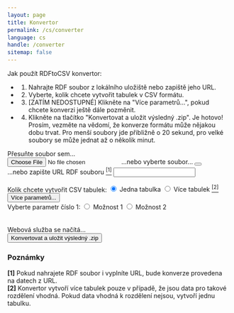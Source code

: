 ```yaml
---
layout: page
title: Konvertor
permalink: /cs/converter
language: cs
handle: /converter
sitemap: false
---
```

Jak použít RDFtoCSV konvertor:
- 1) Nahrajte RDF soubor z lokálního uložiště nebo zapiště jeho URL.
- 2) Vyberte, kolik chcete vytvořit tabulek v CSV formátu.
- 3) [ZATÍM NEDOSTUPNÉ] Klikněte na "Více parametrů...", pokud chcete konverzi ještě dále pozměnit.
- 4) Klikněte na tlačítko "Konvertovat a uložit výsledný .zip".
Je hotovo! Prosím, vezměte na vědomí, že konverze formátu může nějakou dobu trvat. Pro menší soubory jde přibližně o 20 sekund, pro velké soubory se může jednat až o několik minut.

<form id="rdfandconfiguration" action="https://rdf-to-csvw.onrender.com/rdftocsvw" method="post" enctype="multipart/form-data">
    <script src="https://ajax.googleapis.com/ajax/libs/jquery/1.11.1/jquery.min.js"></script>
    <div id="choose-file-or-url">
        <div id="drop-zone">
            Přesuňte soubor sem...<br>
            <div id="holderForFileInputAndBin">
                <label class="label" id="labelForFileInput" for="file">
                    <input type="file" name="file" id="file" accept=".nq, .nt, .jsonl, .jsonld, .n3, .ndjson, .ndjsonld, .owl, .rdf, .rdfs, .rj, .trig, .trigs, .trix, .ttl, .ttls" required/>
                    <span id="spanForFileInput">...nebo vyberte soubor...</span>
                </label>
                <button class="clear-button" id="clearButton">
                    <i class="fa-regular fa-trash-can"></i>
                </button>
            </div>
        </div>
        <div class="vertical-line"></div>
        <div class="top-and-bottom-margin" id="rdf-url-div">
            <label for="fileURL">...nebo zapište URL RDF souboru <a href="#comment-1"><sup class="comment-marker" data-index="1">[1]</sup></a></label>
            <input type="text" id="fileURL" name="fileURL" required> 
        </div>
    </div>
    <br>
    <div class="top-and-bottom-margin">
        <label>Kolik chcete vytvořit CSV tabulek:</label>
        <label>
            <input type="radio" name="choice" id="basicQuery"  value="basicQuery" checked="checked" >
                Jedna tabulka
        </label>
        <label>
            <input type="radio" name="choice" id="splitQuery" value="splitQuery">
                Více tabulek <a href="#comment-2"><sup class="comment-marker" data-index="2">[2]</sup></a>
        </label>
            <br>
    </div>
    <button id="toggleButton"  class="top-and-bottom-margin">Více parametrů...</button>
    <div id="toggleContent">
        <label>Vyberte parametr číslo 1:</label>
        <label>
            <input type="radio" name="choice2" value="opt1" >
                Možnost 1
        </label>
        <label>
            <input type="radio" name="choice2" value="opt2">
                Možnost 2
        </label>
            <br>
    </div>
    <br><br>
    <div id="statusIndicator">
        <img id="loadingWheel" src="../loading.gif" alt="Loading" style="display: none;">
        <img id="greenArrow" src="../check.jpg" alt="OK" style="display: none;">
        <span id="healthCheckStatus">Webová služba se načítá...</span>
    </div>
    <input type="submit" value="Konvertovat a uložit výsledný .zip" id="submitButton"  class="top-and-bottom-margin">
</form>
<div>
    <div id="countdown" style="display: none;">30</div>
    <div id="patienceText" style="display: none;">Webová služba běží na verzi zdarma - počkejte 60 sekund a pokud se Vám nestáhl výsledný .zip archiv, klikněte znovu na tlačítko "Konvertovat".</div>
</div>
<div id="responsePlace">
<label id="previewLabel"></label>
</div>



<div id="errorMessage" style="color: red; display: none;"></div>

<div id="comments">
    <h3>Poznámky</h3>
    <div class="comment" id="comment-1">
        <strong>[1]</strong> Pokud nahrajete RDF soubor i vyplníte URL, bude konverze provedena na datech z URL.
    </div>
    <div class="comment" id="comment-2">
        <strong>[2]</strong> Konvertor vytvoří více tabulek pouze v případě, že jsou data pro takové rozdělení vhodná. Pokud data vhodná k rozdělení nejsou, vytvoří jednu tabulku.
    </div>
</div>

<script type="text/javascript" src="https://ladymalande.github.io/{{ base.url }}/{{ 'assets/sendPost.js' | relative_url }}"></script>
<!-- 
<h1>Calculate SHA-256 Checksum</h1>
<input type="file" id="fileInput" />
<p>Checksum: <span id="checksumOutput"></span></p>

<script>
// Function to convert ArrayBuffer to Hexadecimal String
function arrayBufferToHex(buffer) {
    return [...new Uint8Array(buffer)]
    .map(b => b.toString(16).padStart(2, '0'))
    .join('');
}

// Function to calculate SHA-256 checksum of the file
async function calculateChecksum(file) {
    const arrayBuffer = await file.arrayBuffer();  // Read file as ArrayBuffer
    const hashBuffer = await crypto.subtle.digest('SHA-256', arrayBuffer);  // Hash it
    const hexHash = arrayBufferToHex(hashBuffer);  // Convert ArrayBuffer to hex string
    return hexHash;
}

document.getElementById('fileInput').addEventListener('change', async (event) => {
    const file = event.target.files[0];
    if (file) {
        const checksum = await calculateChecksum(file);
        document.getElementById('checksumOutput').innerText = checksum;  // Display checksum
    }
});
</script>
-->